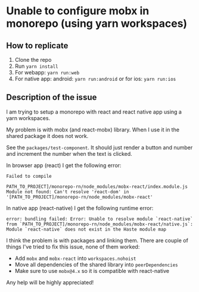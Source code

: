 # Unable to configure mobx in monorepo (using yarn workspaces)

## How to replicate
1. Clone the repo
2. Run `yarn install`
3. For webapp: `yarn run:web`
4. For native app: android: `yarn run:android` or for ios: `yarn run:ios`

## Description of the issue
I am trying to setup a monorepo with react and react native app using a yarn workspaces.

My problem is with mobx (and react-mobx) library. When I use it in the shared package it does not work.

See the `packages/test-component`. It should just render a button and number and increment the number when the text is clicked.

In browser app (react) I get the following error: 

```
Failed to compile

PATH_TO_PROJECT]/monorepo-rn/node_modules/mobx-react/index.module.js
Module not found: Can't resolve 'react-dom' in '[PATH_TO_PROJECT]/monorepo-rn/node_modules/mobx-react'
```

In native app (react-native) I get the following runtime error: 
```
error: bundling failed: Error: Unable to resolve module `react-native` from `PATH_TO_PROJECT]/monorepo-rn/node_modules/mobx-react/native.js`: Module `react-native` does not exist in the Haste module map
```

I think the problem is with packages and linking them. There are couple of things I've tried to fix this issue, none of them worked: 

 - Add `mobx` and `mobx-react` into `workspaces.nohoist`  
 - Move all dependencies of the shared library into `peerDependencies`
 - Make sure to use `mobx@4.x` so it is compatible with react-native

Any help will be highly appreciated!
